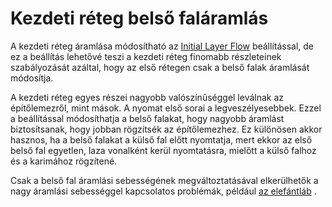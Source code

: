 # Kezdeti réteg belső faláramlás

A kezdeti réteg áramlása módosítható az [Initial Layer Flow](material_flow_layer_0.md) beállítással, de ez a beállítás lehetővé teszi a kezdeti réteg finomabb részleteinek szabályozását azáltal, hogy az első rétegen csak a belső falak áramlását módosítja.

A kezdeti réteg egyes részei nagyobb valószínűséggel leválnak az építőlemezről, mint mások. A nyomat első sorai a legveszélyesebbek. Ezzel a beállítással módosíthatja a belső falakat, hogy nagyobb áramlást biztosítsanak, hogy jobban rögzítsék az építőlemezhez. Ez különösen akkor hasznos, ha a belső falakat a külső fal előtt nyomtatja, mert ekkor az első belső fal egyetlen, laza vonalként kerül nyomtatásra, mielőtt a külső falhoz és a karimához rögzítené.

Csak a belső fal áramlási sebességének megváltoztatásával elkerülhetők a nagy áramlási sebességgel kapcsolatos problémák, például [az elefántláb](../troubleshooting/elephants_foot.md) .
